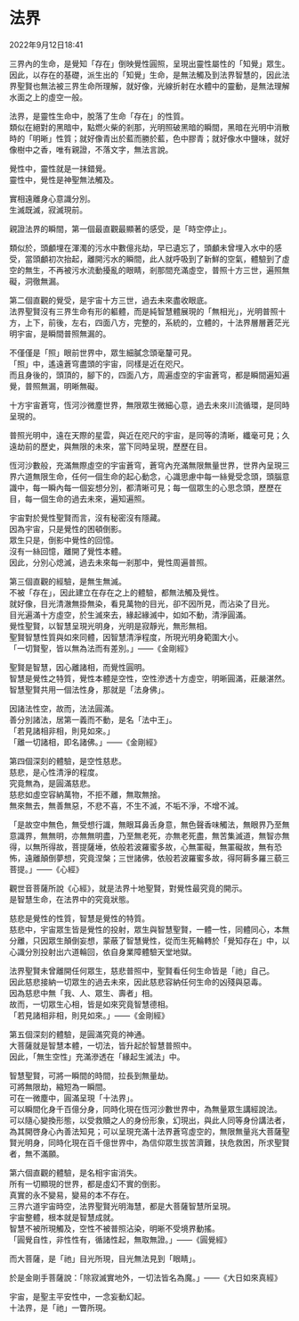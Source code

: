 # 法界

2022年9月12日18:41

三界內的生命，是覺知「存在」倒映覺性圓照，呈現出靈性屬性的「知覺」眾生。<br>
因此，以存在的基礎，派生出的「知覺」生命，是無法觸及到法界智慧的，因此法界聖賢也無法被三界生命所理解，就好像，光線折射在水體中的靈動，是無法理解水面之上的虛空一般。<br>

法界，是靈性生命中，脫落了生命「存在」的性質。<br>
類似在絕對的黑暗中，點燃火柴的剎那，光明照破黑暗的瞬間，黑暗在光明中消散時的「明晰」性質；就好像青出於藍而勝於藍，色中膠青；就好像水中鹽味，就好像樹中之香，唯有親證，不落文字，無法言說。<br>

覺性中，靈性就是一抹錯覺。<br>
靈性中，覺性是神聖無法觸及。<br>

實相遠離身心意識分別。<br>
生滅既滅，寂滅現前。<br>

親證法界的瞬間，第一個最直觀最顯著的感受，是「時空停止」。<br>

類似於，頭顱埋在渾濁的污水中數億兆劫，早已遺忘了，頭顱未曾埋入水中的感受，當頭顱初次抬起，離開污水的瞬間，此人就呼吸到了新鮮的空氣，體驗到了虛空的無生，不再被污水流動擾亂的眼睛，剎那間充滿虛空，普照十方三世，遍照無礙，洞徹無漏。<br>

第二個直觀的覺受，是宇宙十方三世，過去未來盡收眼底。<br>
法界聖賢沒有三界生命有形的軀體，而是純智慧體展現的「無相光」，光明普照十方，上下，前後，左右，四面八方，完整的，系統的，立體的，十法界層層蒼茫光明宇宙，是瞬間普照無漏的。<br>

不僅僅是「照」眼前世界中，眾生細膩念頭毫釐可見。<br>
「照」中，遙遠蒼穹盡頭的宇宙，同樣是近在咫尺。<br>
而且身後的，頭頂的，腳下的，四面八方，周遍虛空的宇宙蒼穹，都是瞬間遍知遍覺，普照無漏，明晰無礙。<br>

十方宇宙蒼穹，恆河沙微塵世界，無限眾生微細心意，過去未來川流循環，是同時呈現的。<br>

普照光明中，遠在天際的星雲，與近在咫尺的宇宙，是同等的清晰，纖毫可見；久遠劫前的歷史，與無限的未來，當下同時呈現，歷歷在目。<br>

恆河沙數般，充滿無際虛空的宇宙蒼穹，蒼穹內充滿無限無量世界，世界內呈現三界六道無限生命，任何一個生命的起心動念，心識思慮中每一絲覺受念頭，頭腦意識中，每一瞬內每一個妄想分別，都清晰可見；每一個眾生的心思念頭，歷歷在目，每一個生命的過去未來，遍知遍照。<br>

宇宙對於覺性聖賢而言，沒有秘密沒有隱藏。<br>
因為宇宙，只是覺性的困頓倒影。<br>
眾生只是，倒影中覺性的回憶。<br>
沒有一絲回憶，離開了覺性本體。<br>
因此，分別心熄滅，過去未來每一剎那中，覺性周遍普照。<br>

第三個直觀的經驗，是無生無滅。<br>
不被「存在」，因此建立在存在之上的體驗，都無法觸及覺性。<br>
就好像，目光清澈無掛無染，看見萬物的目光，卻不因所見，而沾染了目光。<br>
目光遍滿十方虛空，於生滅來去，緣起緣滅中，如如不動，清淨圓滿。<br>
覺性聖賢，以智慧呈現光明身，光明是寂靜光，無形無相。<br>
聖賢智慧性質與如來同體，因智慧清淨程度，所現光明身範圍大小。<br>
「一切賢聖，皆以無為法而有差別。」——《金剛經》<br>

聖賢是智慧，因心離諸相，而覺性圓明。<br>
智慧是覺性之特質，覺性本體是空性，空性滲透十方虛空，明晰圓滿，莊嚴湛然。智慧聖賢共用一個法性身，那就是「法身佛」。<br>

因諸法性空，故而，法法圓滿。<br>
善分別諸法，居第一義而不動，是名「法中王」。<br>
「若見諸相非相，則見如來。」<br>
「離一切諸相，即名諸佛。」——《金剛經》<br>

第四個深刻的體驗，是空性慈悲。<br>
慈悲，是心性清淨的程度。<br>
究竟無為，是圓滿慈悲。<br>
慈悲如虛空容納萬物，不拒不離，無取無捨。<br>
無來無去，無善無惡，不悲不喜，不生不滅，不垢不淨，不增不減。<br>

「是故空中無色，無受想行識，無眼耳鼻舌身意，無色聲香味觸法，無眼界乃至無意識界，無無明，亦無無明盡，乃至無老死，亦無老死盡，無苦集滅道，無智亦無得，以無所得故，菩提薩埵，依般若波羅蜜多故，心無罣礙，無罣礙故，無有恐怖，遠離顛倒夢想，究竟涅槃；三世諸佛，依般若波羅蜜多故，得阿耨多羅三藐三菩提。」——《心經》<br>

觀世音菩薩所說《心經》，就是法界十地聖賢，對覺性最究竟的開示。<br>
是智慧生命，在法界中的究竟狀態。<br>

慈悲是覺性的性質，智慧是覺性的特質。<br>
慈悲中，宇宙眾生皆是覺性的投射，眾生與智慧聖賢，一體一性，同體同心，本無分離，只因眾生顛倒妄想，蒙蔽了智慧覺性，從而生死輪轉於「覺知存在」中，以心識分別投射出六道輪回，依自身業障體驗天堂地獄。<br>

法界聖賢未曾離開任何眾生，慈悲普照中，聖賢看任何生命皆是「祂」自己。<br>
因此慈悲接納一切眾生的過去未來，因此慈悲容納任何生命的凶殘與惡毒。<br>
因為慈悲中無「我、人、眾生、壽者」相。<br>
故而，一切眾生心相，皆是如來究竟智慧德相。<br>
「若見諸相非相，則見如來。」——《金剛經》<br>

第五個深刻的體驗，是圓滿究竟的神通。<br>
大菩薩就是智慧本體，一切法，皆升起於智慧普照中。<br>
因此，「無生空性」充滿滲透在「緣起生滅法」中。<br>

智慧聖賢，可將一瞬間的時間，拉長到無量劫。<br>
可將無限劫，縮短為一瞬間。<br>
可在一微塵中，圓滿呈現「十法界」。<br>
可以瞬間化身千百億分身，同時化現在恆河沙數世界中，為無量眾生講經說法。<br>
可以隨心變換形態，以受救贖之人的身份形象，幻現出，與此人同等身份講法者，為其開啓身心內善法知見；可以呈現充滿十法界蒼穹虛空的，無限無量兆大菩薩聖賢光明身，同時化現在百千億世界中，為信仰眾生拔苦濟難，扶危救困，所求聖賢者，無不滿願。<br>

第六個直觀的體驗，是名相宇宙消失。<br>
所有一切顯現的世界，都是虛幻不實的倒影。<br>
真實的永不變易，變易的本不存在。<br>
三界六道宇宙時空，法界聖賢光明海慧，都是大菩薩智慧所呈現。<br>
宇宙整體，根本就是智慧成就。<br>
智慧不被所現觸及，空性不被普照沾染，明晰不受境界動搖。<br>
「圓覺自性，非性性有，循諸性起，無取無證。」——《圓覺經》<br>

而大菩薩，是「祂」目光所現，目光無法見到「眼睛」。<br>

於是金剛手菩薩說：「除寂滅實地外，一切法皆名為魔。」——《大日如來真經》<br>

宇宙，是聖主平安性中，一念妄動幻起。<br>
十法界，是「祂」一瞥所現。<br>
